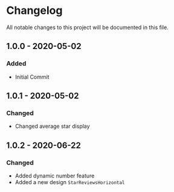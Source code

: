 # Changelog

All notable changes to this project will be documented in this file.

## 1.0.0 - 2020-05-02

### Added

-   Initial Commit

## 1.0.1 - 2020-05-02

### Changed

-   Changed average star display

## 1.0.2 - 2020-06-22

### Changed

-   Added dynamic number feature
-   Added a new design `StarReviewsHorizontal`

